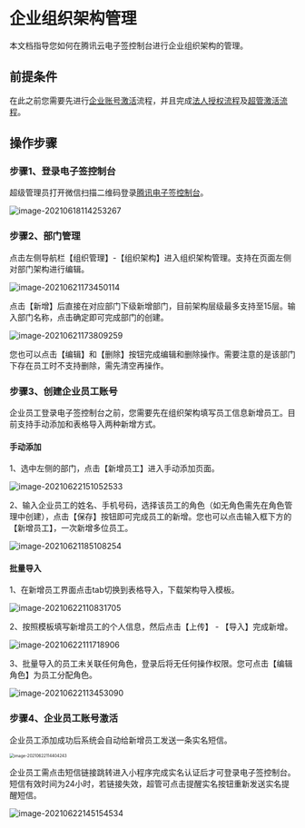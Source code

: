 # 企业组织架构管理

本文档指导您如何在腾讯云电子签控制台进行企业组织架构的管理。

## 前提条件

在此之前您需要先进行[企业账号激活]()流程，并且完成[法人授权流程]()及[超管激活流程]()。

## 操作步骤

### 步骤1、登录电子签控制台

超级管理员打开微信扫描二维码登录[腾讯电子签控制台](https://ess.tencent.com/)。

![image-20210618114253267](https://main.qcloudimg.com/raw/18112971f84bad49bfa231abc74f4d4c.png)

### 步骤2、部门管理

点击左侧导航栏【组织管理】-【组织架构】进入组织架构管理。支持在页面左侧对部门架构进行编辑。

![image-20210621173450114](https://main.qcloudimg.com/raw/5d799990ecfb86f4beb14799045e2ed1.png)

点击【新增】后直接在对应部门下级新增部门，目前架构层级最多支持至15层。输入部门名称，点击确定即可完成部门的创建。

![image-20210621173809259](https://main.qcloudimg.com/raw/4eeefd02e100a492ff44caf7a06df6c9.png)

您也可以点击【编辑】和【删除】按钮完成编辑和删除操作。需要注意的是该部门下存在员工时不支持删除，需先清空再操作。



### 步骤3、创建企业员工账号

企业员工登录电子签控制台之前，您需要先在组织架构填写员工信息新增员工。目前支持手动添加和表格导入两种新增方式。

#### 手动添加

1、选中左侧的部门，点击【新增员工】进入手动添加页面。

![image-20210622151052533](https://main.qcloudimg.com/raw/d77dceea07de33c4d89c86a2fe28fc20.png)

2、输入企业员工的姓名、手机号码，选择该员工的角色（如无角色需先在角色管理中创建），点击【保存】按钮即可完成员工的新增。您也可以点击输入框下方的【新增员工】，一次新增多位员工。

![image-20210621185108254](https://main.qcloudimg.com/raw/105a0f26d125476d0a97d550a98aaf9c.png)

#### 批量导入

1、在新增员工界面点击tab切换到表格导入，下载架构导入模板。

![image-20210622110831705](https://main.qcloudimg.com/raw/33ecb2004757ce34c5a683b7b671a463.png)

2、按照模板填写新增员工的个人信息，然后点击【上传】 - 【导入】完成新增。

![image-20210622111718906](https://main.qcloudimg.com/raw/0919aa334a21fee961ec85f9a6916f13.png)

3、批量导入的员工未关联任何角色，登录后将无任何操作权限。您可点击【编辑角色】为员工分配角色。

![image-20210622113453090](https://main.qcloudimg.com/raw/baf316ce6bf8fdedf3d5e10636b1fa2b.png)

### 步骤4、企业员工账号激活

企业员工添加成功后系统会自动给新增员工发送一条实名短信。

<img src="https://main.qcloudimg.com/raw/4c95544de38e765f62d34bfebbfc9128.png" alt="image-20210622114404243" style="zoom: 50%;" />

企业员工需点击短信链接跳转进入小程序完成实名认证后才可登录电子签控制台。短信有效时间为24小时，若链接失效，超管可点击提醒实名按钮重新发送实名提醒短信。

![image-20210622145154534](https://main.qcloudimg.com/raw/75ad7c67b9ad0ff7f2b8c69bb6f6e916.png)
